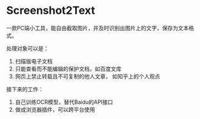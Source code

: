 # Screenshot2Text
一款PC端小工具，能自由截取图片，并及时识别出图片上的文字，保存为文本格式。

处理对象可以是：
1.  扫描版电子文档
2.  只能查看而不能编辑的保护文档，如百度文库
3.  网页上禁止转载且不可复制的他人文章， 如知乎上的个人观点

接下来的工作：
1.  自己训练OCR模型，替代Baidu的API接口
2.  做成浏览器插件，可以跨平台使用
